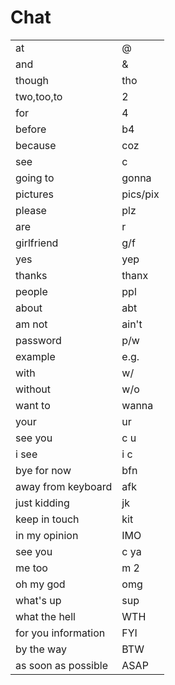 # Chat



|  |  |
| :--- | :--- |
| at | @ |
| and | & |
| though | tho |
| two,too,to | 2 |
| for | 4 |
| before | b4 |
| because | coz |
| see | c |
| going to | gonna |
| pictures | pics/pix |
| please | plz |
| are | r |
| girlfriend | g/f |
| yes | yep |
| thanks | thanx |
| people | ppl |
| about | abt |
| am not | ain't |
| password | p/w |
| example | e.g. |
| with | w/ |
| without | w/o |
| want to | wanna |
| your | ur |
| see you | c u |
| i see | i c |
| bye for now | bfn |
| away from keyboard | afk |
| just kidding | jk |
| keep in touch | kit |
| in my opinion | IMO |
| see you | c ya |
| me too | m 2 |
| oh my god | omg |
| what's up | sup |
| what the hell | WTH |
| for you information | FYI |
| by the way | BTW |
| as soon as possible | ASAP |

